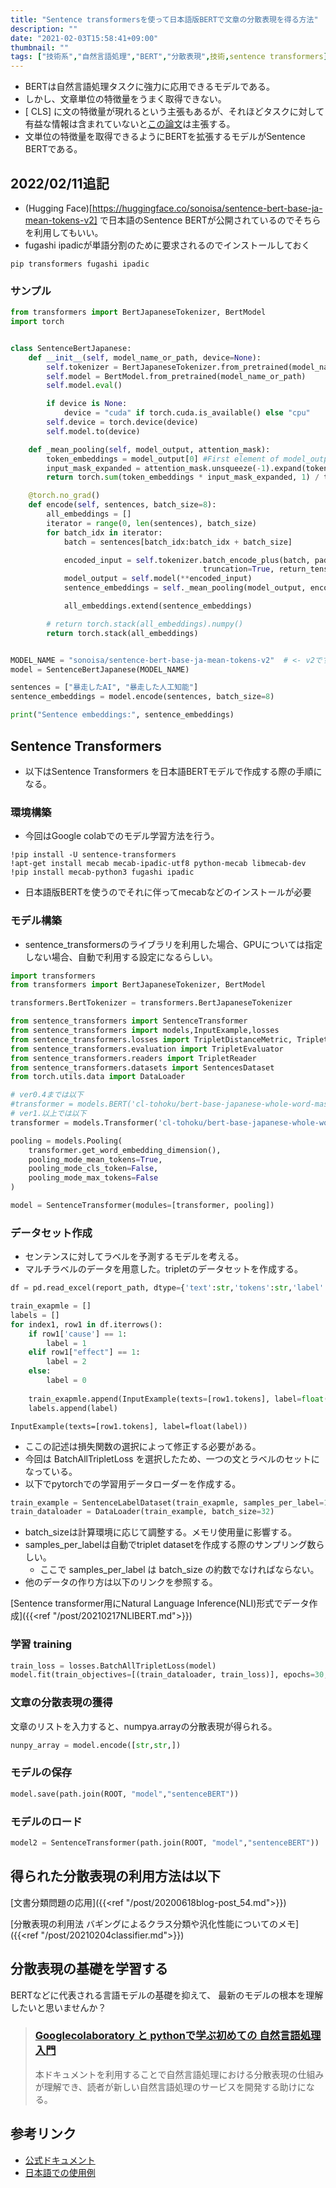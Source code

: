 ```yaml
---
title: "Sentence transformersを使って日本語版BERTで文章の分散表現を得る方法"
description: ""
date: "2021-02-03T15:58:41+09:00"
thumbnail: ""
tags: ["技術系","自然言語処理","BERT","分散表現",技術,sentence transformers]
---
```

- BERTは自然言語処理タスクに強力に応用できるモデルである。
- しかし、文章単位の特徴量をうまく取得できない。
- \[ CLS\] に文の特徴量が現れるという主張もあるが、それほどタスクに対して有益な情報は含まれていないと[この論文](https://arxiv.org/abs/1908.10084)は主張する。
- 文単位の特徴量を取得できるようにBERTを拡張するモデルがSentence BERTである。

## 2022/02/11追記
- (Hugging Face)[https://huggingface.co/sonoisa/sentence-bert-base-ja-mean-tokens-v2]
で日本語のSentence BERTが公開されているのでそちらを利用してもいい。
- fugashi ipadicが単語分割のために要求されるのでインストールしておく
```
pip transformers fugashi ipadic
```

### サンプル
```py
from transformers import BertJapaneseTokenizer, BertModel
import torch


class SentenceBertJapanese:
    def __init__(self, model_name_or_path, device=None):
        self.tokenizer = BertJapaneseTokenizer.from_pretrained(model_name_or_path)
        self.model = BertModel.from_pretrained(model_name_or_path)
        self.model.eval()

        if device is None:
            device = "cuda" if torch.cuda.is_available() else "cpu"
        self.device = torch.device(device)
        self.model.to(device)

    def _mean_pooling(self, model_output, attention_mask):
        token_embeddings = model_output[0] #First element of model_output contains all token embeddings
        input_mask_expanded = attention_mask.unsqueeze(-1).expand(token_embeddings.size()).float()
        return torch.sum(token_embeddings * input_mask_expanded, 1) / torch.clamp(input_mask_expanded.sum(1), min=1e-9)

    @torch.no_grad()
    def encode(self, sentences, batch_size=8):
        all_embeddings = []
        iterator = range(0, len(sentences), batch_size)
        for batch_idx in iterator:
            batch = sentences[batch_idx:batch_idx + batch_size]

            encoded_input = self.tokenizer.batch_encode_plus(batch, padding="longest", 
                                           truncation=True, return_tensors="pt").to(self.device)
            model_output = self.model(**encoded_input)
            sentence_embeddings = self._mean_pooling(model_output, encoded_input["attention_mask"]).to('cpu')

            all_embeddings.extend(sentence_embeddings)

        # return torch.stack(all_embeddings).numpy()
        return torch.stack(all_embeddings)


MODEL_NAME = "sonoisa/sentence-bert-base-ja-mean-tokens-v2"  # <- v2です。
model = SentenceBertJapanese(MODEL_NAME)

sentences = ["暴走したAI", "暴走した人工知能"]
sentence_embeddings = model.encode(sentences, batch_size=8)

print("Sentence embeddings:", sentence_embeddings)
```

## Sentence Transformers
- 以下はSentence Transformers を日本語BERTモデルで作成する際の手順になる。
### 環境構築
- 今回はGoogle colabでのモデル学習方法を行う。 

```
!pip install -U sentence-transformers
!apt-get install mecab mecab-ipadic-utf8 python-mecab libmecab-dev
!pip install mecab-python3 fugashi ipadic
```
- 日本語版BERTを使うのでそれに伴ってmecabなどのインストールが必要

### モデル構築
- sentence_transformersのライブラリを利用した場合、GPUについては指定しない場合、自動で利用する設定になるらしい。
```py
import transformers
from transformers import BertJapaneseTokenizer, BertModel

transformers.BertTokenizer = transformers.BertJapaneseTokenizer

from sentence_transformers import SentenceTransformer
from sentence_transformers import models,InputExample,losses
from sentence_transformers.losses import TripletDistanceMetric, TripletLoss
from sentence_transformers.evaluation import TripletEvaluator
from sentence_transformers.readers import TripletReader
from sentence_transformers.datasets import SentencesDataset
from torch.utils.data import DataLoader

# ver0.4までは以下
#transformer = models.BERT('cl-tohoku/bert-base-japanese-whole-word-masking')
# ver1.以上では以下
transformer = models.Transformer('cl-tohoku/bert-base-japanese-whole-word-masking')

pooling = models.Pooling(
    transformer.get_word_embedding_dimension(), 
    pooling_mode_mean_tokens=True, 
    pooling_mode_cls_token=False, 
    pooling_mode_max_tokens=False
)

model = SentenceTransformer(modules=[transformer, pooling])
```
### データセット作成
- センテンスに対してラベルを予測するモデルを考える。
- マルチラベルのデータを用意した。tripletのデータセットを作成する。
```py
df = pd.read_excel(report_path, dtype={'text':str,'tokens':str,'label':int,"cause":int,"effect":int,})

train_exapmle = []
labels = []
for index1, row1 in df.iterrows():    
    if row1['cause'] == 1:
        label = 1
    elif row1["effect"] == 1:
        label = 2
    else:
        label = 0
        
    train_exapmle.append(InputExample(texts=[row1.tokens], label=float(label)))
    labels.append(label)
```

    InputExample(texts=[row1.tokens], label=float(label))
- ここの記述は損失関数の選択によって修正する必要がある。
- 今回は BatchAllTripletLoss を選択したため、一つの文とラベルのセットになっている。
- 以下でpytorchでの学習用データローダーを作成する。
```py
train_example = SentenceLabelDataset(train_exapmle, samples_per_label=16)
train_dataloader = DataLoader(train_example, batch_size=32)
```
- batch_sizeは計算環境に応じて調整する。メモリ使用量に影響する。
- samples_per_labelは自動でtriplet datasetを作成する際のサンプリング数らしい。
  - ここで samples_per_label は batch_size の約数でなければならない。
- 他のデータの作り方は以下のリンクを参照する。

[Sentence transformer用にNatural Language Inference(NLI)形式でデータ作成]({{<ref "/post/20210217NLIBERT.md">}})

### 学習 training

```py
train_loss = losses.BatchAllTripletLoss(model)
model.fit(train_objectives=[(train_dataloader, train_loss)], epochs=30, warmup_steps=100)
```

### 文章の分散表現の獲得
文章のリストを入力すると、numpya.arrayの分散表現が得られる。
```py
nunpy_array = model.encode([str,str,])
```
### モデルの保存
```py
model.save(path.join(ROOT, "model","sentenceBERT"))
```
### モデルのロード
```py
model2 = SentenceTransformer(path.join(ROOT, "model","sentenceBERT"))
```

## 得られた分散表現の利用方法は以下
[文書分類問題の応用]({{<ref "/post/20200618blog-post_54.md">}})

[分散表現の利用法 バギングによるクラス分類や汎化性能についてのメモ]({{<ref "/post/20210204classifier.md">}})

## 分散表現の基礎を学習する
BERTなどに代表される言語モデルの基礎を抑えて、
最新のモデルの根本を理解したいと思いませんか？
> ### [Googlecolaboratory と pythonで学ぶ初めての 自然言語処理入門](https://subcul-science.booth.pm/items/1562211)
> 本ドキュメントを利用することで自然言語処理における分散表現の仕組みが理解でき、読者が新しい自然言語処理のサービスを開発する助けになる。

## 参考リンク
- [公式ドキュメント](https://www.sbert.net/docs/package_reference/losses.html)
- [日本語での使用例](https://www.ogis-ri.co.jp/otc/hiroba/technical/similar-document-search/part9.html)

